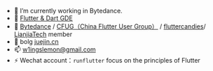 - 🔭 I’m currently working in Bytedance.
- 🌱 [Flutter & Dart GDE](https://developers.google.com/community/experts/directory/profile/profile-junda-du)
- 🏡 [Bytedance](https://github.com/bytedance) / [CFUG（China Flutter User Group）](https://github.com/cfug) / [fluttercandies](https://github.com/fluttercandies)/ [LianjiaTech](https://github.com/LianjiaTech) member
- 💬 bolg [juejin.cn](https://juejin.cn/user/4309694831660711)
- 📫 w1ingslemon@gmail.com
- ⚡ Wechat account：`runflutter` focus on the principles of Flutter


<!--
**Nayuta403/Nayuta403** is a ✨ _special_ ✨ repository because its `README.md` (this file) appears on your GitHub profile.

Here are some ideas to get you started:

- 🔭 I’m currently working on ...
- 🌱 I’m currently learning ...
- 👯 I’m looking to collaborate on ...
- 🤔 I’m looking for help with ...
- 💬 Ask me about ...
- 📫 How to reach me: ...
- 😄 Pronouns: ...
- ⚡ Fun fact: ...
-->
